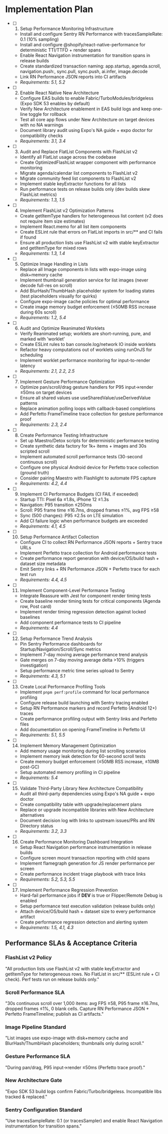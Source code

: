 # Implementation Plan

- [ ] 1. Setup Performance Monitoring Infrastructure

  - Install and configure Sentry RN Performance with tracesSampleRate: 0.1 (10% sampling)
  - Install and configure @shopify/react-native-performance for deterministic TTI/TTFD + render spans
  - Enable React Navigation instrumentation for transition spans in release builds
  - Create standardized transaction naming: app.startup, agenda.scroll, navigation.push:<Screen>, sync.pull, sync.push, ai.infer, image.decode
  - Link RN Performance JSON reports into CI artifacts
  - _Requirements: 5.1, 5.2_

- [ ] 2. Enable React Native New Architecture

  - Configure EAS builds to enable Fabric/TurboModules/bridgeless (Expo SDK 53 enables by default)
  - Verify New Architecture enablement in EAS build logs and keep one-line toggle for rollback
  - Test all core app flows under New Architecture on target devices with no NA warnings
  - Document library audit using Expo's NA guide + expo doctor for compatibility checks
  - _Requirements: 3.1, 3.4_

- [ ] 3. Audit and Replace FlatList Components with FlashList v2

  - Identify all FlatList usage across the codebase
  - Create OptimizedFlashList wrapper component with performance monitoring
  - Migrate agenda/calendar list components to FlashList v2
  - Migrate community feed list components to FlashList v2
  - Implement stable keyExtractor functions for all lists
  - Run performance tests on release builds only (dev builds skew FlashList metrics)
  - _Requirements: 1.3, 1.5_

- [ ] 4. Implement FlashList v2 Optimization Patterns

  - Create getItemType handlers for heterogeneous list content (v2 does not require item size estimates)
  - Implement React.memo for all list item components
  - Create ESLint rule that errors on FlatList imports in src/\*\* and CI fails if found
  - Ensure all production lists use FlashList v2 with stable keyExtractor and getItemType for mixed rows
  - _Requirements: 1.3, 1.4_

- [ ] 5. Optimize Image Handling in Lists

  - Replace all Image components in lists with expo-image using disk+memory cache
  - Implement thumbnail generation service for list images (never decode full-res on scroll)
  - Add BlurHash/ThumbHash placeholder system for loading states (test placeholders visually for quirks)
  - Configure expo-image cache policies for optimal performance
  - Create image memory budget enforcement (≤50MB RSS increase during 60s scroll)
  - _Requirements: 1.2, 5.4_

- [ ] 6. Audit and Optimize Reanimated Worklets

  - Verify Reanimated setup; worklets are short-running, pure, and marked with 'worklet'
  - Create ESLint rules to ban console.log/network IO inside worklets
  - Refactor heavy computations out of worklets using runOnJS for scheduling
  - Implement worklet performance monitoring for input-to-render latency
  - _Requirements: 2.1, 2.2, 2.5_

- [ ] 7. Implement Gesture Performance Optimization

  - Optimize pan/scroll/drag gesture handlers for P95 input→render ≤50ms on target devices
  - Ensure all shared values use useSharedValue/useDerivedValue patterns
  - Replace animation polling loops with callback-based completions
  - Add Perfetto FrameTimeline trace collection for gesture performance proof
  - _Requirements: 2.3, 2.4_

- [ ] 8. Create Performance Testing Infrastructure

  - Set up Maestro/Detox scripts for deterministic performance testing
  - Create synthetic data factory for 1k+ items + images and 30s scripted scroll
  - Implement automated scroll performance tests (30-second continuous scroll)
  - Configure one physical Android device for Perfetto trace collection (ground truth)
  - Consider pairing Maestro with Flashlight to automate FPS capture
  - _Requirements: 4.2, 4.4_

- [ ] 9. Implement CI Performance Budgets (CI FAIL if exceeded)

  - Startup TTI: Pixel 6a ≤1.8s, iPhone 12 ≤1.3s
  - Navigation: P95 transition ≤250ms
  - Scroll: P95 frame time ≤16.7ms, dropped frames ≤1%, avg FPS ≥58
  - Sync (500 changes): P95 ≤2.5s on LTE simulation
  - Add CI failure logic when performance budgets are exceeded
  - _Requirements: 4.1, 4.5_

- [ ] 10. Setup Performance Artifact Collection

  - Configure CI to collect RN Performance JSON reports + Sentry trace URLs
  - Implement Perfetto trace collection for Android performance tests
  - Create performance report generation with device/OS/build hash + dataset size metadata
  - Emit Sentry links + RN Performance JSON + Perfetto trace for each test run
  - _Requirements: 4.4, 4.5_

- [ ] 11. Implement Component-Level Performance Testing

  - Integrate Reassure with Jest for component render timing tests
  - Create baseline render timing tests for critical components (Agenda row, Post card)
  - Implement render timing regression detection against locked baselines
  - Add component performance tests to CI pipeline
  - _Requirements: 4.4_

- [ ] 12. Setup Performance Trend Analysis

  - Pin Sentry Performance dashboards for Startup/Navigation/Scroll/Sync metrics
  - Implement 7-day moving average performance trend analysis
  - Gate merges on 7-day moving average delta >10% (triggers investigation)
  - Setup performance metric time series upload to Sentry
  - _Requirements: 4.3, 5.1_

- [ ] 13. Create Local Performance Profiling Tools

  - Implement `pnpm perf:profile` command for local performance profiling
  - Configure release build launching with Sentry tracing enabled
  - Setup RN Performance markers and record Perfetto (Android 12+) traces
  - Create performance profiling output with Sentry links and Perfetto files
  - Add documentation on opening FrameTimeline in Perfetto UI
  - _Requirements: 5.1, 5.5_

- [ ] 14. Implement Memory Management Optimization

  - Add memory usage monitoring during list scrolling scenarios
  - Implement memory leak detection for 60-second scroll tests
  - Create memory budget enforcement (≤50MB RSS increase, ≤10MB post-GC)
  - Setup automated memory profiling in CI pipeline
  - _Requirements: 5.4_

- [ ] 15. Validate Third-Party Library New Architecture Compatibility

  - Audit all third-party dependencies using Expo's NA guide + expo doctor
  - Create compatibility table with upgrade/replacement plans
  - Replace or upgrade incompatible libraries with New Architecture alternatives
  - Document decision log with links to upstream issues/PRs and RN Directory status
  - _Requirements: 3.2, 3.3_

- [ ] 16. Create Performance Monitoring Dashboard Integration

  - Setup React Navigation performance instrumentation in release builds
  - Configure screen mount transaction reporting with child spans
  - Implement flamegraph generation for JS render performance per screen
  - Create performance incident triage playbook with trace links
  - _Requirements: 5.2, 5.3, 5.5_

- [ ] 17. Implement Performance Regression Prevention
  - Hard-fail performance jobs if **DEV** is true or Flipper/Remote Debug is enabled
  - Setup performance test execution validation (release builds only)
  - Attach device/OS/build hash + dataset size to every performance artifact
  - Create performance regression detection and alerting system
  - _Requirements: 1.5, 4.1, 4.3_

## Performance SLAs & Acceptance Criteria

### FlashList v2 Policy

"All production lists use FlashList v2 with stable keyExtractor and getItemType for heterogeneous rows. No FlatList in src/\*\* (ESLint rule + CI check). Perf tests run on release builds only."

### Scroll Performance SLA

"30s continuous scroll over 1,000 items: avg FPS ≥58, P95 frame ≤16.7ms, dropped frames ≤1%, 0 blank cells. Capture RN Performance JSON + Perfetto FrameTimeline; publish as CI artifacts."

### Image Pipeline Standard

"List images use expo-image with disk+memory cache and BlurHash/ThumbHash placeholders; thumbnails only during scroll."

### Gesture Performance SLA

"During pan/drag, P95 input→render ≤50ms (Perfetto trace proof)."

### New Architecture Gate

"Expo SDK 53 build logs confirm Fabric/Turbo/bridgeless. Incompatible libs tracked & replaced."

### Sentry Configuration Standard

"Use tracesSampleRate: 0.1 (or tracesSampler) and enable React Navigation instrumentation for transition spans."
